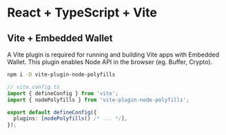 # React + TypeScript + Vite

## Vite + Embedded Wallet

A Vite plugin is required for running and building Vite apps with Embedded Wallet.
This plugin enables Node API in the browser (eg. Buffer, Crypto).

```sh
npm i -D vite-plugin-node-polyfills
```

```ts
// vite.config.ts
import { defineConfig } from 'vite';
import { nodePolyfills } from 'vite-plugin-node-polyfills';

export default defineConfig({
  plugins: [nodePolyfills() /* ... */],
});
```
